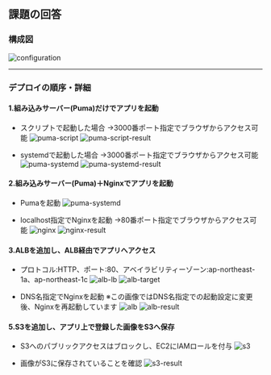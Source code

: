 ## 課題の回答

### 構成図
![configuration](images/1_configuration.png)

***

### デプロイの順序・詳細

#### 1.組み込みサーバー(Puma)だけでアプリを起動
- スクリプトで起動した場合 →3000番ポート指定でブラウザからアクセス可能
![puma-script](images/2_puma.png)
![puma-script-result](images/3_puma.png)

- systemdで起動した場合 →3000番ポート指定でブラウザからアクセス可能
![puma-systemd](images/4_puma.png)
![puma-systemd-result](images/5_puma.png)

#### 2.組み込みサーバー(Puma)＋Nginxでアプリを起動
- Pumaを起動
![puma-systemd](images/4_puma.png)

- localhost指定でNginxを起動 →80番ポート指定でブラウザからアクセス可能
![nginx](images/6_nginx.png)
![nginx-result](images/7_nginx.png)

#### 3.ALBを追加し、ALB経由でアプリへアクセス
- プロトコル:HTTP、ポート:80、アベイラビリティーゾーン:ap-northeast-1a、ap-northeast-1c
![alb-lb](images/8_alb.png)
![alb-target](images/9_alb.png)

- DNS名指定でNginxを起動 ※この画像ではDNS名指定での起動設定に変更後、Nginxを再起動しています
![alb](images/10_alb.png)
![alb-result](images/11_alb.png)

#### 5.S3を追加し、アプリ上で登録した画像をS3へ保存
- S3へのパブリックアクセスはブロックし、EC2にIAMロールを付与
![s3](images/12_s3.png)

- 画像がS3に保存されていることを確認
![s3-result](images/13_s3.png)

